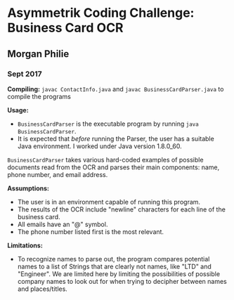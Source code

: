 # Asymmetrik Coding Challenge: Business Card OCR
## Morgan Philie
### Sept 2017

**Compiling:**
`javac ContactInfo.java` and `javac BusinessCardParser.java` to compile the programs

**Usage:**
 * `BusinessCardParser` is the executable program by running `java BusinessCardParser`.
 * It is expected that _before_ running the Parser, the user has a suitable Java
 environment. I worked under Java version 1.8.0_60.

`BusinessCardParser` takes various hard-coded examples of possible documents read from the
 OCR and parses their main components: name, phone number, and email address.

**Assumptions:**
* The user is in an environment capable of running this program.
* The results of the OCR include "newline" characters for each line of the business card.
* All emails have an "@" symbol.
* The phone number listed first is the most relevant.
	
**Limitations:**
* To recognize names to parse out, the program compares potential names to a list of Strings
 that are clearly not names, like "LTD" and "Engineer". We are limited here by limiting the 
 possibilities of possible company names to look out for when trying to decipher between
 names and places/titles.
 
